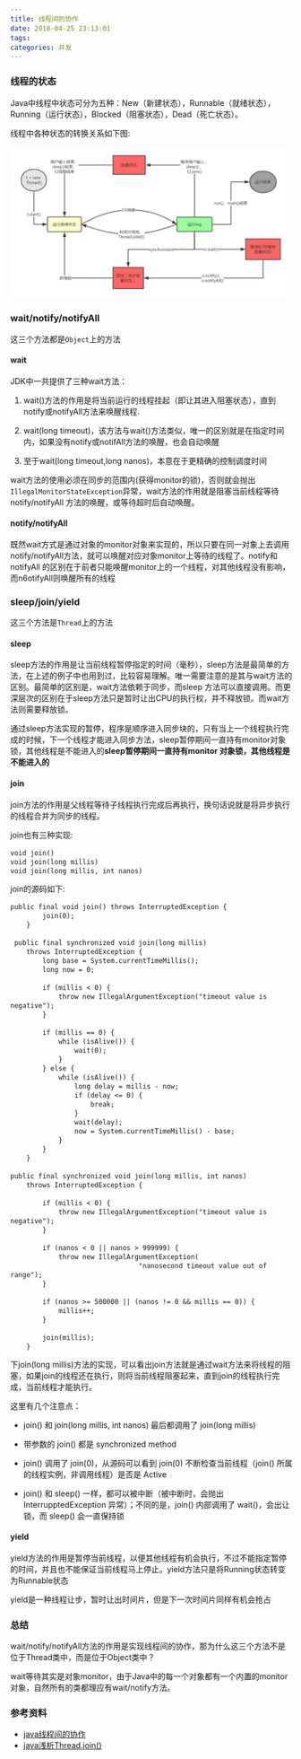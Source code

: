 ```yaml
---
title: 线程间的协作
date: 2018-04-25 23:13:01
tags:
categories: 并发
---
```


###  线程的状态

Java中线程中状态可分为五种：New（新建状态），Runnable（就绪状态），Running（运行状态），Blocked（阻塞状态），Dead（死亡状态）。

线程中各种状态的转换关系如下图:

![](/images/thread_status.png)


### wait/notify/notifyAll

这三个方法都是`Object`上的方法
#### wait

JDK中一共提供了三种wait方法：

1. wait()方法的作用是将当前运行的线程挂起（即让其进入阻塞状态），直到notify或notifyAll方法来唤醒线程.

2. wait(long timeout)，该方法与wait()方法类似，唯一的区别就是在指定时间内，如果没有notify或notifAll方法的唤醒，也会自动唤醒

3. 至于wait(long timeout,long nanos)，本意在于更精确的控制调度时间

wait方法的使用必须在同步的范围内(获得monitor的锁)，否则就会抛出`IllegalMonitorStateException`异常，wait方法的作用就是阻塞当前线程等待notify/notifyAll
方法的唤醒，或等待超时后自动唤醒。

#### notify/notifyAll

既然wait方式是通过对象的monitor对象来实现的，所以只要在同一对象上去调用notify/notifyAll方法，就可以唤醒对应对象monitor上等待的线程了。notify和notifyAll
的区别在于前者只能唤醒monitor上的一个线程，对其他线程没有影响，而n6otifyAll则唤醒所有的线程


### sleep/join/yield
这三个方法是`Thread`上的方法

#### sleep

sleep方法的作用是让当前线程暂停指定的时间（毫秒），sleep方法是最简单的方法，在上述的例子中也用到过，比较容易理解。唯一需要注意的是其与wait方法的区别。最简单的区别是，wait方法依赖于同步，而sleep
方法可以直接调用。而更深层次的区别在于sleep方法只是暂时让出CPU的执行权，并不释放锁。而wait方法则需要释放锁。

通过sleep方法实现的暂停，程序是顺序进入同步块的，只有当上一个线程执行完成的时候，下一个线程才能进入同步方法，sleep暂停期间一直持有monitor对象锁，其他线程是不能进入的**sleep暂停期间一直持有monitor
对象锁，其他线程是不能进入的**

#### join

join方法的作用是父线程等待子线程执行完成后再执行，换句话说就是将异步执行的线程合并为同步的线程。

join也有三种实现:
``` 
void join()
void join(long millis)
void join(long millis, int nanos)
```

join的源码如下:
```
public final void join() throws InterruptedException {
        join(0);
    }

 public final synchronized void join(long millis)
    throws InterruptedException {
        long base = System.currentTimeMillis();
        long now = 0;

        if (millis < 0) {
            throw new IllegalArgumentException("timeout value is negative");
        }

        if (millis == 0) {
            while (isAlive()) {
                wait(0);
            }
        } else {
            while (isAlive()) {
                long delay = millis - now;
                if (delay <= 0) {
                    break;
                }
                wait(delay);
                now = System.currentTimeMillis() - base;
            }
        }
    }

public final synchronized void join(long millis, int nanos)
    throws InterruptedException {

        if (millis < 0) {
            throw new IllegalArgumentException("timeout value is negative");
        }

        if (nanos < 0 || nanos > 999999) {
            throw new IllegalArgumentException(
                                "nanosecond timeout value out of range");
        }

        if (nanos >= 500000 || (nanos != 0 && millis == 0)) {
            millis++;
        }

        join(millis);
    }
```
下join(long millis)方法的实现，可以看出join方法就是通过wait方法来将线程的阻塞，如果join的线程还在执行，则将当前线程阻塞起来，直到join的线程执行完成，当前线程才能执行。

这里有几个注意点：
- join() 和 join(long millis, int nanos) 最后都调用了 join(long millis)

- 带参数的 join() 都是 synchronized method

-  join() 调用了 join(0)，从源码可以看到 join(0) 不断检查当前线程（join() 所属的线程实例，非调用线程）是否是 Active

- join() 和 sleep() 一样，都可以被中断（被中断时，会抛出 InterrupptedException 异常）；不同的是，join() 内部调用了 wait()，会出让锁，而 sleep() 会一直保持锁
#### yield
yield方法的作用是暂停当前线程，以便其他线程有机会执行，不过不能指定暂停的时间，并且也不能保证当前线程马上停止。yield方法只是将Running状态转变为Runnable状态

yield是一种线程让步，暂时让出时间片，但是下一次时间片同样有机会抢占

### 总结

wait/notify/notifyAll方法的作用是实现线程间的协作，那为什么这三个方法不是位于Thread类中，而是位于Object类中？

wait等待其实是对象monitor，由于Java中的每一个对象都有一个内置的monitor对象，自然所有的类都理应有wait/notify方法。

### 参考资料
- [java线程间的协作](https://my.oschina.net/zupengliu/blog/1820349)
- [java浅析Thread.join()](https://www.cnblogs.com/huangzejun/p/7908898.html#p2)